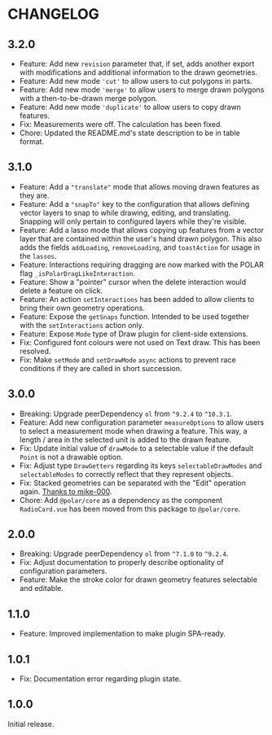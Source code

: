 # CHANGELOG

## 3.2.0

- Feature: Add new `revision` parameter that, if set, adds another export with modifications and additional information to the drawn geometries.
- Feature: Add new mode `'cut'` to allow users to cut polygons in parts.
- Feature: Add new mode `'merge'` to allow users to merge drawn polygons with a then-to-be-drawn merge polygon.
- Feature: Add new mode `'duplicate'` to allow users to copy drawn features.
- Fix: Measurements were off. The calculation has been fixed.
- Chore: Updated the README.md's state description to be in table format.

## 3.1.0

- Feature: Add a `"translate"` mode that allows moving drawn features as they are.
- Feature: Add a `"snapTo"` key to the configuration that allows defining vector layers to snap to while drawing, editing, and translating. Snapping will only pertain to configured layers while they're visible.
- Feature: Add a lasso mode that allows copying up features from a vector layer that are contained within the user's hand drawn polygon. This also adds the fields `addLoading`, `removeLoading`, and `toastAction` for usage in the `lassos`.
- Feature: Interactions requiring dragging are now marked with the POLAR flag `_isPolarDragLikeInteraction`.
- Feature: Show a "pointer" cursor when the delete interaction would delete a feature on click.
- Feature: An action `setInteractions` has been added to allow clients to bring their own geometry operations.
- Feature: Expose the `getSnaps` function. Intended to be used together with the `setInteractions` action only.
- Feature: Expose `Mode` type of Draw plugin for client-side extensions.
- Fix: Configured font colours were not used on Text draw. This has been resolved.
- Fix: Make `setMode` and `setDrawMode` `async` actions to prevent race conditions if they are called in short succession.

## 3.0.0

- Breaking: Upgrade peerDependency `ol` from `^9.2.4` to `^10.3.1`.
- Feature: Add new configuration parameter `measureOptions` to allow users to select a measurement mode when drawing a feature. This way, a length / area in the selected unit is added to the drawn feature.
- Fix: Update initial value of `drawMode` to a selectable value if the default `Point` is not a drawable option.
- Fix: Adjust type `DrawGetters` regarding its keys `selectableDrawModes` and `selectableModes` to correctly reflect that they represent objects.
- Fix: Stacked geometries can be separated with the "Edit" operation again. [Thanks to mike-000](https://github.com/openlayers/openlayers/issues/16593#issuecomment-2624257614).
- Chore: Add `@polar/core` as a dependency as the component `RadioCard.vue` has been moved from this package to `@polar/core`.

## 2.0.0

- Breaking: Upgrade peerDependency `ol` from `^7.1.0` to `^9.2.4`.
- Fix: Adjust documentation to properly describe optionality of configuration parameters.
- Feature: Make the stroke color for drawn geometry features selectable and editable.

## 1.1.0

- Feature: Improved implementation to make plugin SPA-ready.

## 1.0.1

- Fix: Documentation error regarding plugin state.

## 1.0.0

Initial release.
